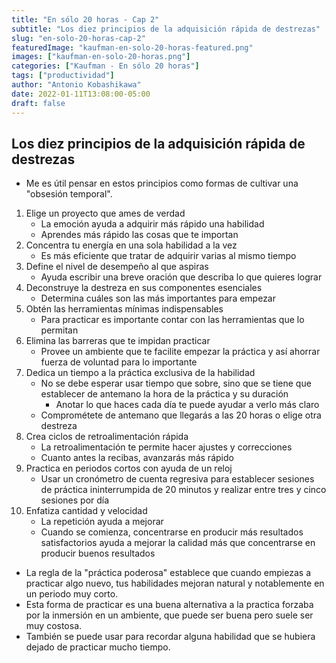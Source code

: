 ```yaml
---
title: "En sólo 20 horas - Cap 2"
subtitle: "Los diez principios de la adquisición rápida de destrezas"
slug: "en-solo-20-horas-cap-2"
featuredImage: "kaufman-en-solo-20-horas-featured.png"
images: ["kaufman-en-solo-20-horas.png"]
categories: ["Kaufman - En sólo 20 horas"]
tags: ["productividad"]
author: "Antonio Kobashikawa"
date: 2022-01-11T13:08:00-05:00
draft: false
---
```


<!--more-->

## Los diez principios de la adquisición rápida de destrezas
- Me es útil pensar en estos principios como formas de cultivar una "obsesión temporal".
1. Elige un proyecto que ames de verdad
	- La emoción ayuda a adquirir más rápido una habilidad
	- Aprendes más rápido las cosas que te importan
2. Concentra tu energía en una sola habilidad a la vez
	- Es más eficiente que tratar de adquirir varias al mismo tiempo
3. Define el nivel de desempeño al que aspiras
	- Ayuda escribir una breve oración que describa lo que quieres lograr
4. Deconstruye la destreza en sus componentes esenciales
	- Determina cuáles son las más importantes para empezar
5. Obtén las herramientas mínimas indispensables
	- Para practicar es importante contar con las herramientas que lo permitan
6. Elimina las barreras que te impidan practicar
	- Provee un ambiente que te facilite empezar la práctica y así ahorrar fuerza de voluntad para lo importante
7. Dedica un tiempo a la práctica exclusiva de la habilidad
	- No se debe esperar usar tiempo que sobre, sino que se tiene que establecer de antemano la hora de la práctica y su duración
		- Anotar lo que haces cada día te puede ayudar a verlo más claro
	- Comprométete de antemano que llegarás a las 20 horas o elige otra destreza
8. Crea ciclos de retroalimentación rápida
	- La retroalimentación te permite hacer ajustes y correcciones
	- Cuanto antes la recibas, avanzarás más rápido
9. Practica en periodos cortos con ayuda de un reloj
	- Usar un cronómetro de cuenta regresiva para establecer sesiones de práctica ininterrumpida de 20 minutos y realizar entre tres y cinco sesiones por día
10. Enfatiza cantidad y velocidad
	- La repetición ayuda a mejorar
	- Cuando se comienza, concentrarse en producir más resultados satisfactorios ayuda a mejorar la calidad más que concentrarse en producir buenos resultados
- La regla de la "práctica poderosa" establece que cuando empiezas a practicar algo nuevo, tus habilidades mejoran natural y notablemente en un periodo muy corto.
- Esta forma de practicar es una buena alternativa a la practica forzaba por la inmersión en un ambiente, que puede ser buena pero suele ser muy costosa.
- También se puede usar para recordar alguna habilidad que se hubiera dejado de practicar mucho tiempo.